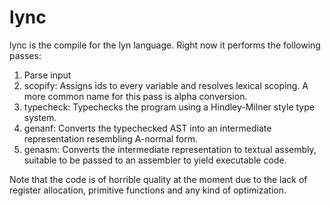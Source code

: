 # lync

lync is the compile for the lyn language.
Right now it performs the following passes:
1. Parse input
2. scopify: Assigns ids to every variable and resolves lexical
   scoping. A more common name for this pass is alpha conversion.
3. typecheck: Typechecks the program using a Hindley-Milner style type
   system.
4. genanf: Converts the typechecked AST into an intermediate
   representation resembling A-normal form.
5. genasm: Converts the intermediate representation to textual
   assembly, suitable to be passed to an assembler to yield executable
   code.

Note that the code is of horrible quality at the moment due to the
lack of register allocation, primitive functions and any kind of
optimization.

